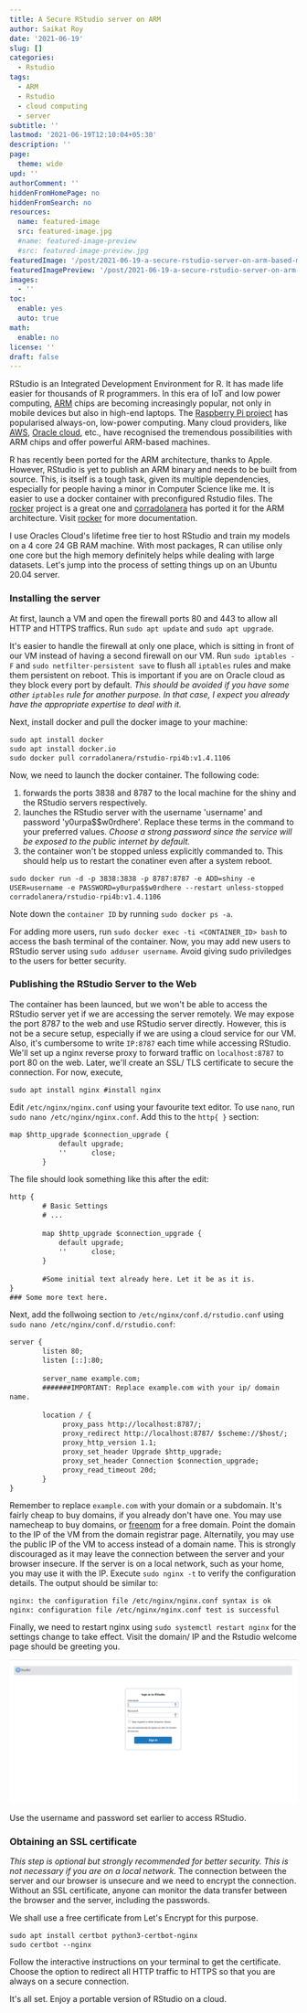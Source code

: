 ```yaml
---
title: A Secure RStudio server on ARM
author: Saikat Roy
date: '2021-06-19'
slug: []
categories:
  - Rstudio
tags:
  - ARM
  - Rstudio
  - cloud computing
  - server
subtitle: ''
lastmod: '2021-06-19T12:10:04+05:30'
description: ''
page:
  theme: wide
upd: ''
authorComment: ''
hiddenFromHomePage: no
hiddenFromSearch: no
resources:
  name: featured-image
  src: featured-image.jpg
  #name: featured-image-preview
  #src: featured-image-preview.jpg
featuredImage: '/post/2021-06-19-a-secure-rstudio-server-on-arm-based-machines/t4w6n-7qrk6.svg'
featuredImagePreview: '/post/2021-06-19-a-secure-rstudio-server-on-arm-based-machines/t4w6n-7qrk6.svg'
images:
  - ''
toc:
  enable: yes
  auto: true
math:
  enable: no
license: ''
draft: false
---
```


RStudio is an Integrated Development Environment for R. It has made life easier for thousands of R programmers. In this era of IoT and low power computing, [ARM](https://www.arm.com/) chips are becoming increasingly popular, not only in mobile devices but also in high-end laptops. The [Raspberry Pi project](https://www.raspberrypi.org/) has popularised always-on, low-power computing. Many cloud providers, like [AWS](https://aws.amazon.com/), [Oracle cloud](https://www.oracle.com/in/cloud/), etc., have recognised the tremendous possibilities with ARM chips and offer powerful ARM-based machines.

R has recently been ported for the ARM architecture, thanks to Apple. However, RStudio is yet to publish an ARM binary and needs to be built from source. This, is itself is a tough task, given its multiple dependencies, especially for people having a minor in Computer Science like me. It is easier to use a docker container with preconfigured Rstudio files. The [rocker](https://hub.docker.com/r/rocker/rstudio) project is a great one and [corradolanera](https://hub.docker.com/r/corradolanera/rstudio-rpi4b) has ported it for the ARM architecture. Visit [rocker](https://hub.docker.com/r/rocker/rstudio) for more documentation.

I use Oracles Cloud's lifetime free tier to host RStudio and train my models on a 4 core 24 GB RAM machine. With most packages, R can utilise only one core but the high memory definitely helps while dealing with large datasets. Let's jump into the process of setting things up on an Ubuntu 20.04 server.

### Installing the server

At first, launch a VM and open the firewall ports 80 and 443 to allow all HTTP and HTTPS traffics. Run `sudo apt update` and `sudo apt upgrade`.

It's easier to handle the firewall at only one place, which is sitting in front of our VM instead of having a second firewall on our VM. Run `sudo iptables -F` and `sudo netfilter-persistent save` to flush all `iptables` rules and make them persistent on reboot. This is important if you are on Oracle cloud as they block every port by default. *This should be avoided if you have some other `iptables` rule for another purpose. In that case, I expect you already have the appropriate expertise to deal with it.*


Next, install docker and pull the docker image to your machine:

```
sudo apt install docker
sudo apt install docker.io
sudo docker pull corradolanera/rstudio-rpi4b:v1.4.1106
```
Now, we need to launch the docker container. The following code: 

1. forwards the ports 3838 and 8787 to the local machine for the shiny and the RStudio servers respectively.
2. launches the RStudio server with the username 'username' and password 'y0urpa$$w0rdhere'. Replace these terms in the command to your preferred values. *Choose a strong password since the service will be exposed to the public internet by default.*
3. the container won't be stopped unless explicitly commanded to. This should help us to restart the conatiner even after a system reboot.

```
sudo docker run -d -p 3838:3838 -p 8787:8787 -e ADD=shiny -e USER=username -e PASSWORD=y0urpa$$w0rdhere --restart unless-stopped corradolanera/rstudio-rpi4b:v1.4.1106
```
Note down the `container ID` by running `sudo docker ps -a`. 

For adding more users, run `sudo docker exec -ti <CONTAINER_ID> bash` to access the bash terminal of the container. Now, you may add new users to RStudio server using `sudo adduser username`. Avoid giving sudo priviledges to the users for better security.

### Publishing the RStudio Server to the Web

The container has been launced, but we won't be able to access the RStudio server yet if we are accessing the server remotely. We may expose the port 8787 to the web and use RStudio server  directly. However, this is not be a secure setup, especially if we are using a cloud service for our VM. Also, it's cumbersome to write `IP:8787` each time while accessing RStudio. We'll set up a nginx reverse proxy to forward traffic on `localhost:8787` to port 80 on the web. Later, we'll create an SSL/ TLS certificate to secure the connection. For now, execute,

```
sudo apt install nginx #install nginx
```

Edit `/etc/nginx/nginx.conf` using your favourite text editor. To use `nano`, run `sudo nano /etc/nginx/nginx.conf`. Add this to the `http{ }` section:

```
map $http_upgrade $connection_upgrade {
            default upgrade;
            ''      close;
        }
```

The file should look something like this after the edit:

```
http {
        # Basic Settings
        # ...

        map $http_upgrade $connection_upgrade {
            default upgrade;
            ''      close;
        }
		
		#Some initial text already here. Let it be as it is.
}
### Some more text here.
```

Next, add the follwoing section to `/etc/nginx/conf.d/rstudio.conf` using `sudo nano /etc/nginx/conf.d/rstudio.conf`:

```
server {
        listen 80;
        listen [::]:80;

        server_name example.com; 
        #######IMPORTANT: Replace example.com with your ip/ domain name.

        location / {
             proxy_pass http://localhost:8787/;
             proxy_redirect http://localhost:8787/ $scheme://$host/;
             proxy_http_version 1.1;
             proxy_set_header Upgrade $http_upgrade;
             proxy_set_header Connection $connection_upgrade;
             proxy_read_timeout 20d;
        }
}
```

Remember to replace `example.com` with your domain or a subdomain. It's fairly cheap to buy domains, if you already don't have one. You may use namecheap to buy domains, or [freenom](https://www.freenom.com/en/index.html?lang=en) for a free domain. Point the domain to the IP of the VM from the domain registrar page. Alternatily, you may use the public IP of the VM to access instead of a domain name. This is strongly discouraged as it may leave the connection between the server and your browser insecure. If the server is on a local network, such as your home, you may use it with the IP. Execute `sudo nginx -t` to verify the configuration details.  The output should be similar to:

```
nginx: the configuration file /etc/nginx/nginx.conf syntax is ok
nginx: configuration file /etc/nginx/nginx.conf test is successful
```

Finally, we need to restart nginx using `sudo systemctl restart nginx` for the settings change to take effect. Visit the domain/ IP and the Rstudio welcome page should be greeting you.

![RStudio server home page](images/Rstudio.PNG)

Use the username and password set earlier to access RStudio. 

### Obtaining an SSL certificate


*This step is optional but strongly recommended for better security. This is not necessary if you are on a local network.* The connection between the server and our browser is unsecure and we need to encrypt the connection. Without an SSL certificate, anyone can monitor the data transfer between the browser and the server, including the passwords.

We shall use a free certificate from Let's Encrypt for this purpose.

```
sudo apt install certbot python3-certbot-nginx
sudo certbot --nginx
```

Follow the interactive instructions on your terminal to get the certificate. Choose the option to redirect all HTTP traffic to HTTPS so that you are always on a secure connection.

It's all set. Enjoy a portable version of RStudio on a cloud.